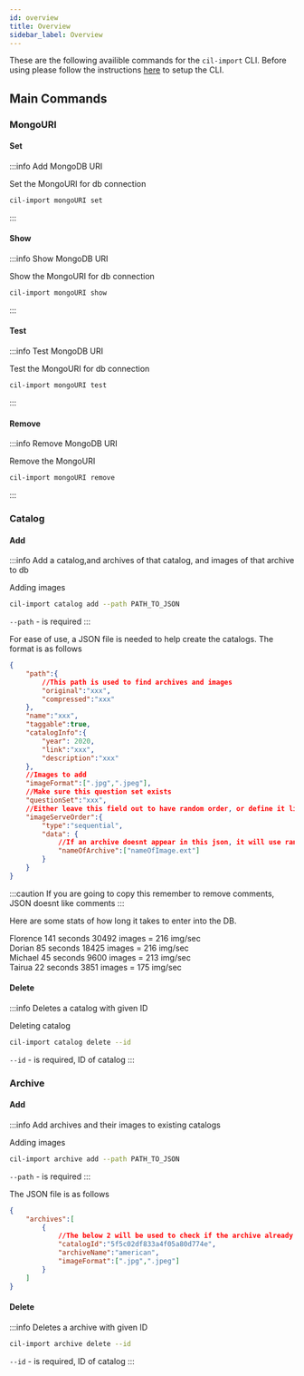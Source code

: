 ```yaml
---
id: overview
title: Overview
sidebar_label: Overview
---
```


These are the following availible commands for the `cil-import` CLI. Before using please follow the instructions [here](setup) to setup the CLI.

## Main Commands

### MongoURI

#### Set
:::info Add MongoDB URI

Set the MongoURI for db connection
```bash
cil-import mongoURI set
```
:::

#### Show
:::info Show MongoDB URI

Show the MongoURI for db connection
```bash
cil-import mongoURI show
```
:::

#### Test
:::info Test MongoDB URI

Test the MongoURI for db connection
```bash
cil-import mongoURI test
```
:::

#### Remove
:::info Remove MongoDB URI

Remove the MongoURI
```bash
cil-import mongoURI remove
```
:::

### Catalog

#### Add
:::info Add a catalog,and archives of that catalog, and images of that archive to db

Adding images
```bash
cil-import catalog add --path PATH_TO_JSON
```

`--path` - is required
:::

For ease of use, a JSON file is needed to help create the catalogs. The format is as follows

```json
{
    "path":{
        //This path is used to find archives and images
        "original":"xxx",
        "compressed":"xxx"
    },
    "name":"xxx",
    "taggable":true,
    "catalogInfo":{
        "year": 2020,
        "link":"xxx",
        "description":"xxx"
    }, 
    //Images to add
    "imageFormat":[".jpg",".jpeg"],
    //Make sure this question set exists
    "questionSet":"xxx",
    //Either leave this field out to have random order, or define it like so
    "imageServeOrder":{
        "type":"sequential",
        "data": {
            //If an archive doesnt appear in this json, it will use random order
            "nameOfArchive":["nameOfImage.ext"]
        }
    }
}
```

:::caution
If you are going to copy this remember to remove comments, JSON doesnt like comments
:::

Here are some stats of how long it takes to enter into the DB.

Florence 141 seconds 30492 images = 216 img/sec  
Dorian 85 seconds 18425 images = 216 img/sec  
Michael 45 seconds 9600 images = 213 img/sec  
Tairua 22 seconds 3851 images = 175 img/sec


#### Delete

:::info Deletes a catalog with given ID

Deleting catalog
```bash
cil-import catalog delete --id
```

`--id` - is required, ID of catalog
:::

### Archive

#### Add

:::info Add archives and their images to existing catalogs

Adding images
```bash
cil-import archive add --path PATH_TO_JSON
```

`--path` - is required
:::

The JSON file is as follows

```json
{
    "archives":[
        {
            //The below 2 will be used to check if the archive already exists
            "catalogId":"5f5c02df833a4f05a80d774e",
            "archiveName":"american",
            "imageFormat":[".jpg",".jpeg"]
        }
    ]
}
```

#### Delete

:::info Deletes a archive with given ID

```bash
cil-import archive delete --id
```

`--id` - is required, ID of catalog
:::

